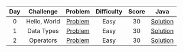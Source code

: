 |  Day  |                Challenge                |                                         Problem                                          | Difficulty | Score |                                                         Java                                                         |
| :---: | :-------------------------------------: | :--------------------------------------------------------------------------------------: | :--------: | :---: | :------------------------------------------------------------------------------------------------------------------: |
|   0   |              Hello, World               |         [Problem](https://www.hackerrank.com/challenges/30-hello-world/problem)          |    Easy    |  30   |                   [Solution](https://github.com/ahmedali20/HackerRankSolutions/blob/main/30%20Days%20of%20Code/Java/01%20-%20Day%200%20-%20Hello%2C%20World.java)                   |
|   1   |              Data Types                 |         [Problem](https://www.hackerrank.com/challenges/30-data-types/problem)          |    Easy    |  30   |                   [Solution](https://github.com/ahmedali20/HackerRankSolutions/blob/main/30%20Days%20of%20Code/Java/02%20-%20Day%201%20-%20Data%20Types.java)                   |
|   2   |              Operators                 |         [Problem](https://www.hackerrank.com/challenges/30-operators/problem)          |    Easy    |  30   |                   [Solution](https://github.com/ahmedali20/HackerRankSolutions/blob/main/30%20Days%20of%20Code/Java/02%20-%20Day%202%20-%20Operators.java)                   |
